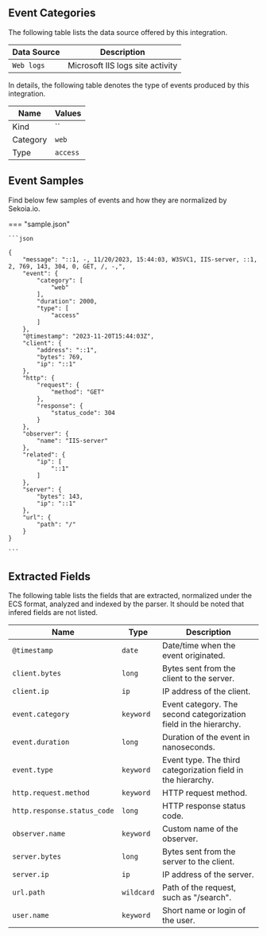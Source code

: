 
## Event Categories


The following table lists the data source offered by this integration.

| Data Source | Description                          |
| ----------- | ------------------------------------ |
| `Web logs` | Microsoft IIS logs site activity |





In details, the following table denotes the type of events produced by this integration.

| Name | Values |
| ---- | ------ |
| Kind | `` |
| Category | `web` |
| Type | `access` |




## Event Samples

Find below few samples of events and how they are normalized by Sekoia.io.


=== "sample.json"

    ```json
	
    {
        "message": "::1, -, 11/20/2023, 15:44:03, W3SVC1, IIS-server, ::1, 2, 769, 143, 304, 0, GET, /, -,",
        "event": {
            "category": [
                "web"
            ],
            "duration": 2000,
            "type": [
                "access"
            ]
        },
        "@timestamp": "2023-11-20T15:44:03Z",
        "client": {
            "address": "::1",
            "bytes": 769,
            "ip": "::1"
        },
        "http": {
            "request": {
                "method": "GET"
            },
            "response": {
                "status_code": 304
            }
        },
        "observer": {
            "name": "IIS-server"
        },
        "related": {
            "ip": [
                "::1"
            ]
        },
        "server": {
            "bytes": 143,
            "ip": "::1"
        },
        "url": {
            "path": "/"
        }
    }
    	
	```





## Extracted Fields

The following table lists the fields that are extracted, normalized under the ECS format, analyzed and indexed by the parser. It should be noted that infered fields are not listed.

| Name | Type | Description                |
| ---- | ---- | ---------------------------|
|`@timestamp` | `date` | Date/time when the event originated. |
|`client.bytes` | `long` | Bytes sent from the client to the server. |
|`client.ip` | `ip` | IP address of the client. |
|`event.category` | `keyword` | Event category. The second categorization field in the hierarchy. |
|`event.duration` | `long` | Duration of the event in nanoseconds. |
|`event.type` | `keyword` | Event type. The third categorization field in the hierarchy. |
|`http.request.method` | `keyword` | HTTP request method. |
|`http.response.status_code` | `long` | HTTP response status code. |
|`observer.name` | `keyword` | Custom name of the observer. |
|`server.bytes` | `long` | Bytes sent from the server to the client. |
|`server.ip` | `ip` | IP address of the server. |
|`url.path` | `wildcard` | Path of the request, such as "/search". |
|`user.name` | `keyword` | Short name or login of the user. |

